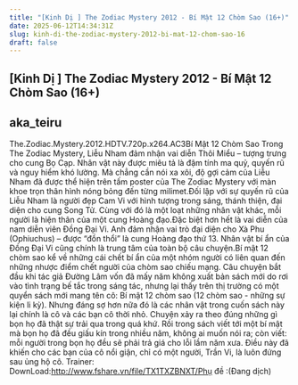```yaml
---
title: "[Kinh Dị ] The Zodiac Mystery 2012 - Bí Mật 12 Chòm Sao (16+)"
date: 2025-06-12T14:34:31Z
slug: kinh-di-the-zodiac-mystery-2012-bi-mat-12-chom-sao-16
draft: false
---
```


## [Kinh Dị ] The Zodiac Mystery 2012 - Bí Mật 12 Chòm Sao (16+)

## aka_teiru

The.Zodiac.Mystery.2012.HDTV.720p.x264.AC3Bí Mật 12 Chòm Sao Trong The Zodiac Mystery, Liễu Nham đảm nhận vai diễn Thôi Miểu – tượng trưng cho cung Bọ Cạp. Nhân vật này được miêu tả là đậm tính ma quỷ, quyến rũ và nguy hiểm khó lường. Mà chẳng cần nói xa xôi, độ gợi cảm của Liễu Nham đã được thể hiện trên tấm poster của The Zodiac Mystery với màn khoe trọn thân hình nóng bỏng đến từng milimet.Đối lập với sự quyến rũ của Liễu Nham là người đẹp Cam Vi với hình tượng trong sáng, thánh thiện, đại diện cho cung Song Tử. Cùng với đó là một loạt những nhân vật khác, mỗi người là hiện thân của một cung Hoàng đạo.Đặc biệt hơn hết là vai diễn của nam diễn viên Đồng Đại Vi. Anh đảm nhận vai trò đại diện cho Xà Phu (Ophiuchus) – được “đồn thổi” là cung Hoàng đạo thứ 13. Nhân vật bí ẩn của Đồng Đại Vi cũng chính là trung tâm của toàn bộ câu chuyện.Bí mật 12 chòm sao kể về những cái chết bí ẩn của một nhóm người có liên quan đến những nhược điểm chết người của chòm sao chiếu mạng. Câu chuyện bắt đầu khi tác giả Đường Lâm vốn đã mấy năm không xuất bản sách mới do rơi vào tình trạng bế tắc trong sáng tác, nhưng lại thấy trên thị trường có một quyển sách mới mang tên cô: Bí mật 12 chòm sao (12 chòm sao - những sự kiện li kỳ). Nhưng đáng sợ hơn nữa đó là các nhân vật trong cuốn sách này lại chính là cô và các bạn cô thời nhỏ. Chuyện xảy ra theo đúng những gì bọn họ đã thật sự trải qua trong quá khứ. Rồi trong sách viết tới một bí mật mà bọn họ đã đều giấu kín trong nhiều năm, không ai muốn nói ra; còn viết: mỗi người trong bọn họ đều sẽ phải trả giá cho lỗi lầm năm xưa. Điều này đã khiến cho các bạn của cô nổi giận, chỉ có một người, Trần Vi, là luôn đứng sau ủng hộ cô. Trainer: DownLoad:http://www.fshare.vn/file/TX1TXZBNXT/Phụ đề :(Đang dịch)
